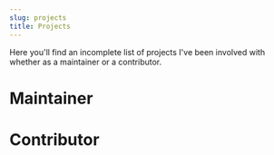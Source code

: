 ```yaml
---
slug: projects
title: Projects
---
```


Here you'll find an incomplete list of projects I've been involved with whether as a maintainer or a contributor.

# Maintainer

# Contributor


